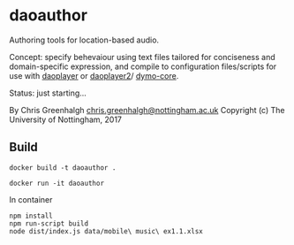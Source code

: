 # daoauthor

Authoring tools for location-based audio.

Concept: specify behevaiour using text files tailored for 
conciseness and domain-specific expression, and compile to 
configuration files/scripts for use with 
[daoplayer](https://github.com/cgreenhalgh/daoplayer) or
[daoplayer2](https://github.com/cgreenhalgh/daoplayer2)/
[dymo-core](https://github.com/dynamic-music/dymo-core).

Status: just starting...

By Chris Greenhalgh <chris.greenhalgh@nottingham.ac.uk>
Copyright (c) The University of Nottingham, 2017

## Build

```
docker build -t daoauthor .
```
```
docker run -it daoauthor
```
In container
```
npm install
npm run-script build
node dist/index.js data/mobile\ music\ ex1.1.xlsx
```

